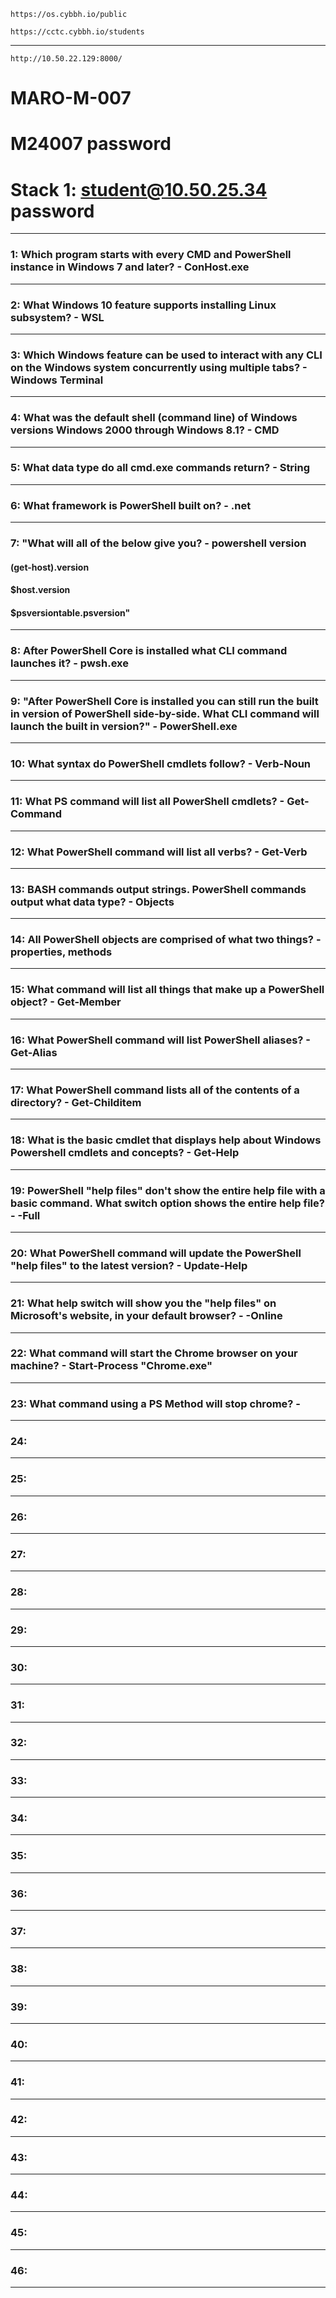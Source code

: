 ```
https://os.cybbh.io/public
```
```
https://cctc.cybbh.io/students
```
______________________________________________________________________________________________________________________________________________________________________________________
```
http://10.50.22.129:8000/
```
# MARO-M-007

# M24007 password

# Stack 1: student@10.50.25.34 password
______________________________________________________________________________________________________________________________________________________________________________________
### 1: Which program starts with every CMD and PowerShell instance in Windows 7 and later? -   ConHost.exe
______________________________________________________________________________________________________________________________________________________________________________________
### 2: What Windows 10 feature supports installing Linux subsystem? -   WSL
______________________________________________________________________________________________________________________________________________________________________________________
### 3: Which Windows feature can be used to interact with any CLI on the Windows system concurrently using multiple tabs? -   Windows Terminal
______________________________________________________________________________________________________________________________________________________________________________________
### 4: What was the default shell (command line) of Windows versions Windows 2000 through Windows 8.1? -   CMD
______________________________________________________________________________________________________________________________________________________________________________________
### 5: What data type do all cmd.exe commands return? -   String
______________________________________________________________________________________________________________________________________________________________________________________
### 6: What framework is PowerShell built on? -   .net
______________________________________________________________________________________________________________________________________________________________________________________
### 7: "What will all of the below give you? -   powershell version
#### (get-host).version

#### $host.version

#### $psversiontable.psversion"
______________________________________________________________________________________________________________________________________________________________________________________
### 8: After PowerShell Core is installed what CLI command launches it? -   pwsh.exe
______________________________________________________________________________________________________________________________________________________________________________________
### 9: "After PowerShell Core is installed you can still run the built in version of PowerShell side-by-side. What CLI command will launch the built in version?" -   PowerShell.exe
______________________________________________________________________________________________________________________________________________________________________________________
### 10: What syntax do PowerShell cmdlets follow? -   Verb-Noun
______________________________________________________________________________________________________________________________________________________________________________________
### 11: What PS command will list all PowerShell cmdlets? -   Get-Command
______________________________________________________________________________________________________________________________________________________________________________________
### 12: What PowerShell command will list all verbs? -   Get-Verb
______________________________________________________________________________________________________________________________________________________________________________________
### 13: BASH commands output strings. PowerShell commands output what data type? -   Objects
______________________________________________________________________________________________________________________________________________________________________________________
### 14: All PowerShell objects are comprised of what two things? -   properties, methods
______________________________________________________________________________________________________________________________________________________________________________________
### 15: What command will list all things that make up a PowerShell object? -   Get-Member
______________________________________________________________________________________________________________________________________________________________________________________
### 16: What PowerShell command will list PowerShell aliases? -   Get-Alias
______________________________________________________________________________________________________________________________________________________________________________________
### 17: What PowerShell command lists all of the contents of a directory? -   Get-Childitem
______________________________________________________________________________________________________________________________________________________________________________________
### 18: What is the basic cmdlet that displays help about Windows Powershell cmdlets and concepts? -   Get-Help
______________________________________________________________________________________________________________________________________________________________________________________
### 19: PowerShell "help files" don't show the entire help file with a basic command. What switch option shows the entire help file? -   -Full
______________________________________________________________________________________________________________________________________________________________________________________
### 20: What PowerShell command will update the PowerShell "help files" to the latest version? -   Update-Help
______________________________________________________________________________________________________________________________________________________________________________________
### 21: What help switch will show you the "help files" on Microsoft's website, in your default browser? -   -Online
______________________________________________________________________________________________________________________________________________________________________________________
### 22: What command will start the Chrome browser on your machine? -   Start-Process "Chrome.exe"
______________________________________________________________________________________________________________________________________________________________________________________
### 23: What command using a PS Method will stop chrome? -   
______________________________________________________________________________________________________________________________________________________________________________________
### 24: 
______________________________________________________________________________________________________________________________________________________________________________________
### 25: 
______________________________________________________________________________________________________________________________________________________________________________________
### 26: 
______________________________________________________________________________________________________________________________________________________________________________________
### 27: 
______________________________________________________________________________________________________________________________________________________________________________________
### 28: 
______________________________________________________________________________________________________________________________________________________________________________________
### 29: 
______________________________________________________________________________________________________________________________________________________________________________________
### 30: 
______________________________________________________________________________________________________________________________________________________________________________________
### 31: 
______________________________________________________________________________________________________________________________________________________________________________________
### 32: 
______________________________________________________________________________________________________________________________________________________________________________________
### 33: 
______________________________________________________________________________________________________________________________________________________________________________________
### 34: 
______________________________________________________________________________________________________________________________________________________________________________________
### 35: 
______________________________________________________________________________________________________________________________________________________________________________________
### 36: 
______________________________________________________________________________________________________________________________________________________________________________________
### 37: 
______________________________________________________________________________________________________________________________________________________________________________________
### 38: 
______________________________________________________________________________________________________________________________________________________________________________________
### 39: 
______________________________________________________________________________________________________________________________________________________________________________________
### 40: 
______________________________________________________________________________________________________________________________________________________________________________________
### 41: 
______________________________________________________________________________________________________________________________________________________________________________________
### 42: 
______________________________________________________________________________________________________________________________________________________________________________________
### 43: 
______________________________________________________________________________________________________________________________________________________________________________________
### 44: 
______________________________________________________________________________________________________________________________________________________________________________________
### 45: 
______________________________________________________________________________________________________________________________________________________________________________________
### 46: 
______________________________________________________________________________________________________________________________________________________________________________________
